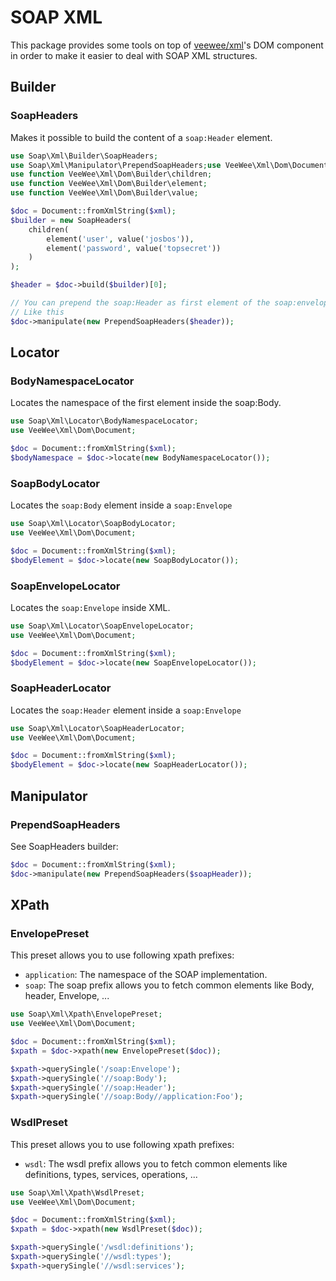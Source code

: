 # SOAP XML

This package provides some tools on top of [veewee/xml](https://github.com/veewee/xml)'s DOM component in order to make it easier to deal with SOAP XML structures.

## Builder

### SoapHeaders

Makes it possible to build the content of a `soap:Header` element.

```php
use Soap\Xml\Builder\SoapHeaders;
use Soap\Xml\Manipulator\PrependSoapHeaders;use VeeWee\Xml\Dom\Document;
use function VeeWee\Xml\Dom\Builder\children;
use function VeeWee\Xml\Dom\Builder\element;
use function VeeWee\Xml\Dom\Builder\value;

$doc = Document::fromXmlString($xml);
$builder = new SoapHeaders(
    children(
        element('user', value('josbos')),
        element('password', value('topsecret'))
    )
);

$header = $doc->build($builder)[0];

// You can prepend the soap:Header as first element of the soap:envelope
// Like this
$doc->manipulate(new PrependSoapHeaders($header));
```

## Locator

### BodyNamespaceLocator

Locates the namespace of the first element inside the soap:Body.

```php
use Soap\Xml\Locator\BodyNamespaceLocator;
use VeeWee\Xml\Dom\Document;

$doc = Document::fromXmlString($xml);
$bodyNamespace = $doc->locate(new BodyNamespaceLocator());
```

### SoapBodyLocator

Locates the `soap:Body` element inside a `soap:Envelope`

```php
use Soap\Xml\Locator\SoapBodyLocator;
use VeeWee\Xml\Dom\Document;

$doc = Document::fromXmlString($xml);
$bodyElement = $doc->locate(new SoapBodyLocator());
```


### SoapEnvelopeLocator

Locates the `soap:Envelope` inside XML.

```php
use Soap\Xml\Locator\SoapEnvelopeLocator;
use VeeWee\Xml\Dom\Document;

$doc = Document::fromXmlString($xml);
$bodyElement = $doc->locate(new SoapEnvelopeLocator());
```

### SoapHeaderLocator 

Locates the `soap:Header` element inside a `soap:Envelope`

```php
use Soap\Xml\Locator\SoapHeaderLocator;
use VeeWee\Xml\Dom\Document;

$doc = Document::fromXmlString($xml);
$bodyElement = $doc->locate(new SoapHeaderLocator());
```

## Manipulator

### PrependSoapHeaders

See SoapHeaders builder:

```php
$doc = Document::fromXmlString($xml);
$doc->manipulate(new PrependSoapHeaders($soapHeader));
```

## XPath

### EnvelopePreset

This preset allows you to use following xpath prefixes:

- `application`: The namespace of the SOAP implementation.
- `soap`: The soap prefix allows you to fetch common elements like Body, header, Envelope, ...

```php
use Soap\Xml\Xpath\EnvelopePreset;
use VeeWee\Xml\Dom\Document;

$doc = Document::fromXmlString($xml);
$xpath = $doc->xpath(new EnvelopePreset($doc));

$xpath->querySingle('/soap:Envelope');
$xpath->querySingle('//soap:Body');
$xpath->querySingle('//soap:Header');
$xpath->querySingle('//soap:Body//application:Foo');
```


### WsdlPreset

This preset allows you to use following xpath prefixes:

- `wsdl`: The wsdl prefix allows you to fetch common elements like definitions, types, services, operations, ...

```php
use Soap\Xml\Xpath\WsdlPreset;
use VeeWee\Xml\Dom\Document;

$doc = Document::fromXmlString($xml);
$xpath = $doc->xpath(new WsdlPreset($doc));

$xpath->querySingle('/wsdl:definitions');
$xpath->querySingle('//wsdl:types');
$xpath->querySingle('//wsdl:services');
```
